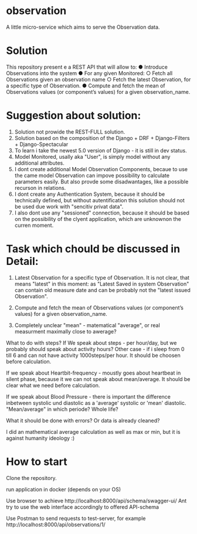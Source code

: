 # observation
A little micro-service which aims to serve the Observation data.

# Solution

This repository present e a REST API that will allow to:
 ● Introduce Observations into the system
 ● For any given Monitored:
   ○ Fetch all Observations given an observation name
   ○ Fetch the latest Observation, for a specific type of Observation.
 ● Compute and fetch the mean of Observations values (or component’s values) for a given observation_name.


# Suggestion about solution:

1. Solution not prowide the REST-FULL solution.
2. Solution based on the composition of the Django + DRF + Django-Filters + Django-Spectacular
3. To learn i take the newest 5.0 version of Django - it is still in dev status. 
4. Model Monitored, usally aka "User", is simply model without any additional attributes.
5. I dont create additional Model Observation Components, becaue to use the came model Observation can impove possibility to calculate parameters easily. But also provde some disadwantages, like a possible recurson in relations.
6. I dont create any Authentication System, because it should be technically defined, but without autentification this solution should not be used due work with "sencitiv privat data".
7. I also dont use any "sessioned" connection, because it should be based on the possibility of the clyent application, which are unknownon the curren moment.


# Task which chould be discussed in Detail:
1. Latest Observation for a specific type of Observation. It is not clear, that means "latest" in this moment: as "Latest Saved in system Observation" can contain old measure date and can be probably not the "latest issued Observation".
2. Compute and fetch the mean of Observations values (or component’s values)
for a given observation_name.

3. Completely unclear "mean" - matematical "average", or real measurment maximally close to awerage? 

What to do with steps? If We speak about steps - per hour/day, but we probably should speak about activity hours? Other case - if i sleep from 0 till 6 and can not have activity 1000steps/per hour. It should be choosen before calculation.

If we speak about Heartbit-frequency - moustly goes about heartbeat in silent phase, because it we can not speak about mean/average. It should be clear what we need before calculation.

If we speak about Blood Pressure - there is important the difference inbetween systolic und diastolic as a 'average' systolic or 'mean' diastolic. "Mean/average" in which periode? Whole life? 

What it should be done with errors? Or data is already cleaned?

I did an mathematical average calculation as well as max or min, but it is against humanity ideology :)


# How to start

Clone the repository.

run application in docker (depends on your OS)

Use browser to achieve http://localhost:8000/api/schema/swagger-ui/
Ant try to use the web interface accordingly to offered API-schema

Use Postman to send requests to test-server, for example
http://localhost:8000/api/observations/1/
